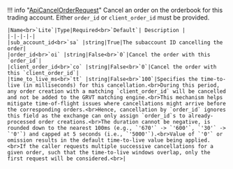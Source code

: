 !!! info "[ApiCancelOrderRequest](/../../schemas/api_cancel_order_request)"
    Cancel an order on the orderbook for this trading account. Either `order_id` or `client_order_id` must be provided.<br>

    |Name<br>`Lite`|Type|Required<br>`Default`| Description |
    |-|-|-|-|
    |sub_account_id<br>`sa` |string|True|The subaccount ID cancelling the order|
    |order_id<br>`oi` |string|False<br>`0`|Cancel the order with this `order_id`|
    |client_order_id<br>`co` |string|False<br>`0`|Cancel the order with this `client_order_id`|
    |time_to_live_ms<br>`tt` |string|False<br>`100`|Specifies the time-to-live (in milliseconds) for this cancellation.<br>During this period, any order creation with a matching `client_order_id` will be cancelled and not be added to the GRVT matching engine.<br>This mechanism helps mitigate time-of-flight issues where cancellations might arrive before the corresponding orders.<br>Hence, cancellation by `order_id` ignores this field as the exchange can only assign `order_id`s to already-processed order creations.<br>The duration cannot be negative, is rounded down to the nearest 100ms (e.g., `'670'` -> `'600'`, `'30'` -> `'0'`) and capped at 5 seconds (i.e., `'5000'`).<br>Value of `'0'` or omission results in the default time-to-live value being applied.<br>If the caller requests multiple successive cancellations for a given order, such that the time-to-live windows overlap, only the first request will be considered.<br>|
